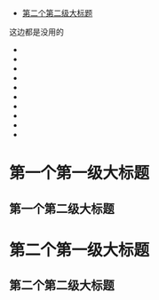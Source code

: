 - [第二个第二级大标题](#第二个第一级大标题)




这边都是没用的




-
-
-
-
-
-
-
-
-
-

# 第一个第一级大标题
## 第一个第二级大标题


# 第二个第一级大标题
## 第二个第二级大标题
